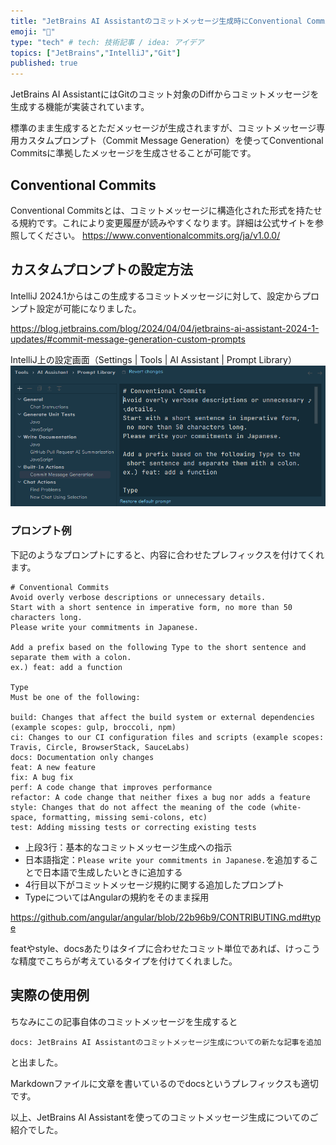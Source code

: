 ```yaml
---
title: "JetBrains AI Assistantのコミットメッセージ生成時にConventional Commitsを生成するプロンプト"
emoji: "🤖"
type: "tech" # tech: 技術記事 / idea: アイデア
topics: ["JetBrains","IntelliJ","Git"]
published: true
---
```

JetBrains AI AssistantにはGitのコミット対象のDiffからコミットメッセージを生成する機能が実装されています。

標準のまま生成するとただメッセージが生成されますが、コミットメッセージ専用カスタムプロンプト（Commit Message Generation）を使ってConventional Commitsに準拠したメッセージを生成させることが可能です。

## Conventional Commits

Conventional Commitsとは、コミットメッセージに構造化された形式を持たせる規約です。これにより変更履歴が読みやすくなります。詳細は公式サイトを参照してください。
https://www.conventionalcommits.org/ja/v1.0.0/

## カスタムプロンプトの設定方法
IntelliJ 2024.1からはこの生成するコミットメッセージに対して、設定からプロンプト設定が可能になりました。

https://blog.jetbrains.com/blog/2024/04/04/jetbrains-ai-assistant-2024-1-updates/#commit-message-generation-custom-prompts

IntelliJ上の設定画面（Settings | Tools | AI Assistant | Prompt Library）
![IntelliJ settings Commit Message Generation](/images/intellij-settings-commit-message-generation.png)

### プロンプト例
下記のようなプロンプトにすると、内容に合わせたプレフィックスを付けてくれます。
```text
# Conventional Commits
Avoid overly verbose descriptions or unnecessary details.
Start with a short sentence in imperative form, no more than 50 characters long.
Please write your commitments in Japanese.

Add a prefix based on the following Type to the short sentence and separate them with a colon.
ex.) feat: add a function

Type
Must be one of the following:

build: Changes that affect the build system or external dependencies (example scopes: gulp, broccoli, npm)
ci: Changes to our CI configuration files and scripts (example scopes: Travis, Circle, BrowserStack, SauceLabs)
docs: Documentation only changes
feat: A new feature
fix: A bug fix
perf: A code change that improves performance
refactor: A code change that neither fixes a bug nor adds a feature
style: Changes that do not affect the meaning of the code (white-space, formatting, missing semi-colons, etc)
test: Adding missing tests or correcting existing tests
```
- 上段3行：基本的なコミットメッセージ生成への指示
- 日本語指定：`Please write your commitments in Japanese.`を追加することで日本語で生成したいときに追加する
- 4行目以下がコミットメッセージ規約に関する追加したプロンプト
- TypeについてはAngularの規約をそのまま採用

https://github.com/angular/angular/blob/22b96b9/CONTRIBUTING.md#type

featやstyle、docsあたりはタイプに合わせたコミット単位であれば、けっこうな精度でこちらが考えているタイプを付けてくれました。

## 実際の使用例
ちなみにこの記事自体のコミットメッセージを生成すると

`docs: JetBrains AI Assistantのコミットメッセージ生成についての新たな記事を追加`

と出ました。

Markdownファイルに文章を書いているのでdocsというプレフィックスも適切です。


以上、JetBrains AI Assistantを使ってのコミットメッセージ生成についてのご紹介でした。

